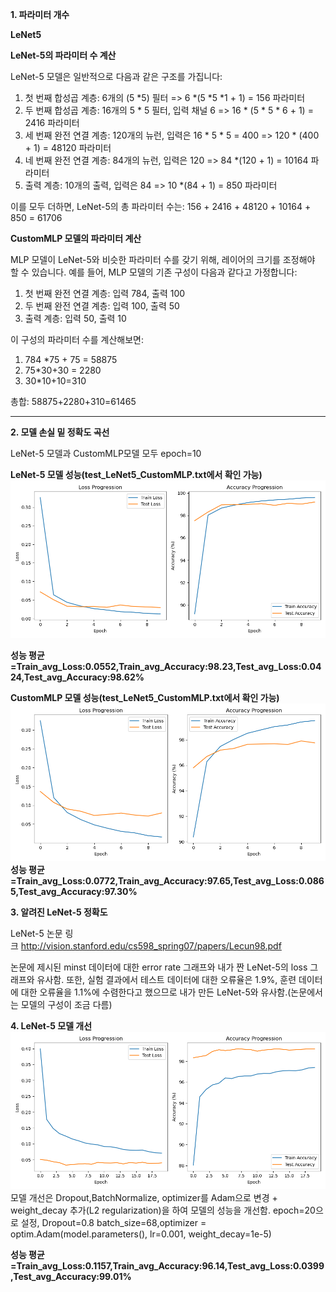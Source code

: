 **1. 파라미터 개수**

**LeNet5**

**LeNet-5의 파라미터 수 계산**

LeNet-5 모델은 일반적으로 다음과 같은 구조를 가집니다:

1. 첫 번째 합성곱 계층: 6개의 (5 *5) 필터 => 6 *(5 *5 *1 + 1) = 156 파라미터
2. 두 번째 합성곱 계층: 16개의 5 * 5 필터, 입력 채널 6 => 16 * (5 * 5 * 6 + 1) = 2416 파라미터
3. 세 번째 완전 연결 계층: 120개의 뉴런, 입력은 16 * 5 * 5 = 400 => 120 * (400 + 1) = 48120 파라미터
4. 네 번째 완전 연결 계층: 84개의 뉴런, 입력은 120 => 84 *(120 + 1) = 10164 파라미터
5. 출력 계층: 10개의 출력, 입력은 84 => 10 *(84 + 1) = 850 파라미터

이를 모두 더하면, LeNet-5의 총 파라미터 수는: 156 + 2416 + 48120 + 10164 + 850 = 61706

**CustomMLP 모델의 파라미터 계산**

MLP 모델이 LeNet-5와 비슷한 파라미터 수를 갖기 위해, 레이어의 크기를 조정해야 할 수 있습니다. 예를 들어, MLP 모델의 기존 구성이 다음과 같다고 가정합니다:

1. 첫 번째 완전 연결 계층: 입력 784, 출력 100
2. 두 번째 완전 연결 계층: 입력 100, 출력 50
3. 출력 계층: 입력 50, 출력 10

이 구성의 파라미터 수를 계산해보면:

1. 784 *75 + 75 = 58875
2. 75*30+30 = 2280
3. 30*10+10=310

총합: 58875+2280+310=61465

---

**2. 모델 손실 밑 정확도 곡선**

LeNet-5 모델과 CustomMLP모델 모두 epoch=10

**LeNet-5 모델 성능(test_LeNet5_CustomMLP.txt에서 확인 가능)**
![LeNet_그림](LeNet5_plot.png)

**성능 평균=Train_avg_Loss:0.0552,Train_avg_Accuracy:98.23,Test_avg_Loss:0.0424,Test_avg_Accuracy:98.62%**

**CustomMLP 모델 성능(test_LeNet5_CustomMLP.txt에서 확인 가능)**
![CustomMLP_그림](CustumMLP.png)
**성능 평균=Train_avg_Loss:0.0772,Train_avg_Accuracy:97.65,Test_avg_Loss:0.0865,Test_avg_Accuracy:97.30%**

**3. 알려진 LeNet-5 정확도**

LeNet-5 논문 링크 http://vision.stanford.edu/cs598_spring07/papers/Lecun98.pdf

논문에 제시된 minst 데이터에 대한 error rate 그래프와 내가 짠 LeNet-5의 loss 그래프와 유사함. 또한, 실험 결과에서 테스트 데이터에 대한 오류율은 1.9%, 훈련 데이터에 대한 오류율을 1.1%에 수렴한다고 했으므로 내가 만든 LeNet-5와 유사함.(논문에서는 모델의 구성이 조금 다름)

**4. LeNet-5 모델 개선**
![better_LeNet](LeNet5_dropout_0.8_batch_64.png)
모델 개선은 Dropout,BatchNormalize, optimizer를 Adam으로 변경 + weight_decay 추가(L2 regularization)을 하여 모델의 성능을 개선함. epoch=20으로 설정, Dropout=0.8 batch_size=68,optimizer = optim.Adam(model.parameters(), lr=0.001, weight_decay=1e-5)

**성능 평균=Train_avg_Loss:0.1157,Train_avg_Accuracy:96.14,Test_avg_Loss:0.0399,Test_avg_Accuracy:99.01%**

